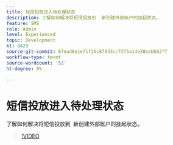 ```yaml
---
title: 短信投放进入待处理状态
description: 了解如何解决将短信投放到  新创建外部帐户的挂起状态。
feature: SMS
role: Admin
level: Experienced
topic: Development
kt: 8429
source-git-commit: 8fead8e1e71f26c87033cc72f5a14e38beb602f7
workflow-type: tm+mt
source-wordcount: '52'
ht-degree: 0%

---
```



# 短信投放进入待处理状态

了解如何解决将短信投放到  新创建外部帐户的挂起状态。

>[!VIDEO](https://video.tv.adobe.com/v/335986?quality=12)
